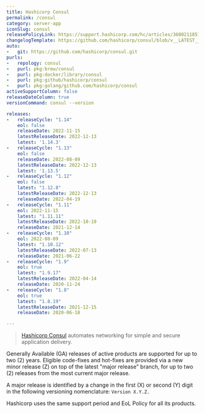 ```yaml
---
title: Hashicorp Consul
permalink: /consul
category: server-app
iconSlug: consul
releasePolicyLink: https://support.hashicorp.com/hc/articles/360021185113
changelogTemplate: https://github.com/hashicorp/consul/blob/v__LATEST__/CHANGELOG.md
auto:
-   git: https://github.com/hashicorp/consul.git
purls:
-   repology: consul
-   purl: pkg:brew/consul
-   purl: pkg:docker/library/consul
-   purl: pkg:github/hashicorp/consul
-   purl: pkg:golang/github.com/hashicorp/consul
activeSupportColumn: false
releaseDateColumn: true
versionCommand: consul --version

releases:
-   releaseCycle: "1.14"
    eol: false
    releaseDate: 2022-11-15
    latestReleaseDate: 2022-12-13
    latest: '1.14.3'
-   releaseCycle: "1.13"
    eol: false
    releaseDate: 2022-08-09
    latestReleaseDate: 2022-12-13
    latest: '1.13.5'
-   releaseCycle: "1.12"
    eol: false
    latest: "1.12.8"
    latestReleaseDate: 2022-12-13
    releaseDate: 2022-04-19
-   releaseCycle: "1.11"
    eol: 2022-11-15
    latest: "1.11.11"
    latestReleaseDate: 2022-10-19
    releaseDate: 2021-12-14
-   releaseCycle: "1.10"
    eol: 2022-08-09
    latest: "1.10.12"
    latestReleaseDate: 2022-07-13
    releaseDate: 2021-06-22
-   releaseCycle: "1.9"
    eol: true
    latest: "1.9.17"
    latestReleaseDate: 2022-04-14
    releaseDate: 2020-11-24
-   releaseCycle: "1.8"
    eol: true
    latest: "1.8.19"
    latestReleaseDate: 2021-12-15
    releaseDate: 2020-06-18

---
```


> [Hashicorp Consul](https://www.consul.io/) automates networking for simple and secure application delivery.

Generally Available (GA) releases of active products are supported for up to two (2) years. Eligible code-fixes and hot-fixes are provided via a new minor release (Z) on top of the latest "major release" branch, for up to two (2) releases from the most current major release.

A major release is identified by a change in the first (X) or second (Y) digit in the following versioning nomenclature: `Version X.Y.Z.`

Hashicorp uses the same support period and EoL Policy for all its products.
